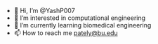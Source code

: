 - 👋 Hi, I’m @YashP007
- 👀 I’m interested in computational engineering
- 🌱 I’m currently learning biomedical engineering
- 📫 How to reach me pately@bu.edu

<!---
YashP007/YashP007 is a ✨ special ✨ repository because its `README.md` (this file) appears on your GitHub profile.
You can click the Preview link to take a look at your changes.
--->
